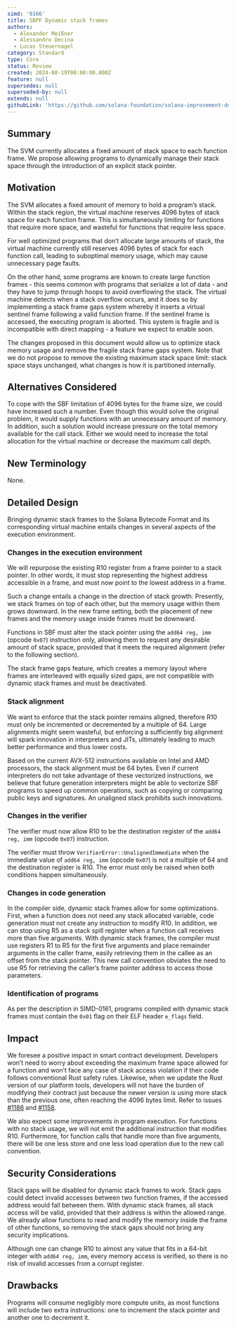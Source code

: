 ```yaml
---
simd: '0166'
title: SBPF Dynamic stack frames
authors:
  - Alexander Meißner
  - Alessandro Decina
  - Lucas Steuernagel
category: Standard
type: Core
status: Review
created: 2024-08-19T00:00:00.000Z
feature: null
supersedes: null
superseded-by: null
extends: null
githubLink: 'https://github.com/solana-foundation/solana-improvement-documents/pull/166'
---
```


## Summary

The SVM currently allocates a fixed amount of stack space to each function 
frame. We propose allowing programs to dynamically manage their stack space 
through the introduction of an explicit stack pointer.

## Motivation

The SVM allocates a fixed amount of memory to hold a program’s stack. Within 
the stack region, the virtual machine reserves 4096 bytes of stack space for 
each function frame. This is simultaneously limiting for functions that 
require more space, and wasteful for functions that require less space.

For well optimized programs that don’t allocate large amounts of stack, the 
virtual machine currently still reserves 4096 bytes of stack for each function 
call, leading to suboptimal memory usage, which may cause unnecessary page 
faults.

On the other hand, some programs are known to create large function frames - 
this seems common with programs that serialize a lot of data - and they have 
to jump through hoops to avoid overflowing the stack. The virtual machine 
detects when a stack overflow occurs, and it does so by implementing a stack 
frame gaps system whereby it inserts a virtual sentinel frame following a 
valid function frame. If the sentinel frame is accessed, the executing program 
is aborted. This system is fragile and is incompatible with direct mapping - a 
feature we expect to enable soon.

The changes proposed in this document would allow us to optimize stack memory 
usage and remove the fragile stack frame gaps system. Note that we do not 
propose to remove the existing maximum stack space limit: stack space stays 
unchanged, what changes is how it is partitioned internally.

## Alternatives Considered

To cope with the SBF limitation of 4096 bytes for the frame size, we could 
have increased such a number. Even though this would solve the original 
problem, it would supply functions with an unnecessary amount of memory. In 
addition, such a solution would increase pressure on the total memory 
available for the call stack. Either we would need to increase the total 
allocation for the virtual machine or decrease the maximum call depth.

## New Terminology

None.

## Detailed Design

Bringing dynamic stack frames to the Solana Bytecode Format and its 
corresponding virtual machine entails changes in several aspects of the 
execution environment.

### Changes in the execution environment

We will repurpose the existing R10 register from a frame pointer to a stack 
pointer. In other words, it must stop representing the highest address 
accessible in a frame, and must now point to the lowest address in a frame.

Such a change entails a change in the direction of stack growth. Presently, we 
stack frames on top of each other, but the memory usage within them grows 
downward. In the new frame setting, both the placement of new frames and the 
memory usage inside frames must be downward.

Functions in SBF must alter the stack pointer using the `add64 reg, imm` 
(opcode `0x07`) instruction only, allowing them to request any desirable 
amount of stack space, provided that it meets the required alignment (refer to 
the following section).

The stack frame gaps feature, which creates a memory layout where frames are 
interleaved with equally sized gaps, are not compatible with dynamic stack 
frames and must be deactivated.

### Stack alignment

We want to enforce that the stack pointer remains aligned, therefore R10 must 
only be incremented or decremented by a multiple of 64. Large alignments might 
seem wasteful, but enforcing a sufficiently big alignment will spark 
innovation in interpreters and JITs, ultimately leading to much better 
performance and thus lower costs.

Based on the current AVX-512 instructions available on Intel and AMD 
processors, the stack alignment must be 64 bytes. Even if current interpreters 
do not take advantage of these vectorized instructions, we believe that future 
generation interpreters might be able to vectorize SBF programs to speed up 
common operations, such as copying or comparing public keys and signatures. 
An unaligned stack prohibits such innovations.

### Changes in the verifier

The verifier must now allow R10 to be the destination register of the 
`add64 reg, imm` (opcode `0x07`) instruction.

The verifier must throw `VerifierError::UnalignedImmediate` when the immediate 
value of `add64 reg, imm` (opcode `0x07`) is not a multiple of 64 and the 
destination register is R10. The error must only be raised when both 
conditions happen simultaneously.

### Changes in code generation

In the compiler side, dynamic stack frames allow for some optimizations. 
First, when a function does not need any stack allocated variable, code 
generation must not create any instruction to modify R10. In addition, we can 
stop using R5 as a stack spill register when a function call receives more 
than five arguments. With dynamic stack frames, the compiler must use 
registers R1 to R5 for the first five arguments and place remainder arguments 
in the caller frame, easily retrieving them in the callee as an offset from 
the stack pointer. This new call convention obviates the need to use R5 for 
retrieving the caller’s frame pointer address to access those parameters.

### Identification of programs

As per the description in SIMD-0161, programs compiled with dynamic stack 
frames must contain the `0x01` flag on their ELF header `e_flags` field.

## Impact

We foresee a positive impact in smart contract development. Developers won’t 
need to worry about exceeding the maximum frame space allowed for a function 
and won’t face any case of stack access violation if their code follows 
conventional Rust safety rules. Likewise, when we update the Rust version of 
our platform tools, developers will not have the burden of modifying their 
contract just because the newer version is using more stack than the previous 
one, often reaching the 4096 bytes limit. Refer to issues 
[#1186](https://github.com/anza-xyz/agave/issues/1186) and 
[#1158](https://github.com/anza-xyz/agave/issues/1158).

We also expect some improvements in program execution. For functions with no 
stack usage, we will not emit the additional instruction that modifies R10. 
Furthermore, for function calls that handle more than five arguments, there 
will be one less store and one less load operation due to the new call convention.

## Security Considerations

Stack gaps will be disabled for dynamic stack frames to work. Stack gaps could 
detect invalid accesses between two function frames, if the accessed address 
would fall between them. With dynamic stack frames, all stack access will be 
valid, provided that their address is within the allowed range. We already 
allow functions to read and modify the memory inside the frame of other 
functions, so removing the stack gaps should not bring any security 
implications.

Although one can change R10 to almost any value that fits in a 64-bit integer 
with `add64 reg, imm`, every memory access is verified, so there is no risk of 
invalid accesses from a corrupt register.

## Drawbacks

Programs will consume negligibly more compute units, as most functions will 
include two extra instructions: one to increment the stack pointer and another 
one to decrement it.
